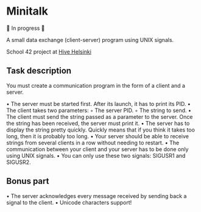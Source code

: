 # Minitalk

🚧 In progress 🚧

A small data exchange (client-server) program using UNIX signals.

School 42 project at [Hive Helsinki](https://www.hive.fi/en/)

## Task description

You must create a communication program in the form of a client and a server.

• The server must be started first. After its launch, it has to print its PID.
• The client takes two parameters:
◦ The server PID.
◦ The string to send.
• The client must send the string passed as a parameter to the server. Once the string has been received, the server must print it.
• The server has to display the string pretty quickly. Quickly means that if you think it takes too long, then it is probably too long.
• Your server should be able to receive strings from several clients in a row without needing to restart.
• The communication between your client and your server has to be done only using UNIX signals.
• You can only use these two signals: SIGUSR1 and SIGUSR2.

## Bonus part

• The server acknowledges every message received by sending back a signal to the
client.
• Unicode characters support!
